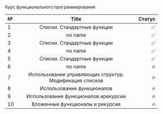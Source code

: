 Курс функционального программирования 


| № | Title  | Статус|
|:------------- |:---------------:| -------------:|
| 1 |  Списки. Стандартные функции | ✅ |
| 2 |  no name      |  ✅          |
| 3 |  Списки. Стандартные функции | ✅ |
| 4 |  no name      |  ✅          |
| 5 |  Списки. Стандартные функции | ✅ |
| 6 |  no name      |  🔥          |
| 7 |  Использование управляющих структур. Модификация списков | 🔥 |
| 8 |  Использование функционалов      |  🔥          |
| 9 | Использование функционалов ирекурсии  | 🔥 |
| 10 |   Вложенные функционалы и рекурсия      |  🔥          |
